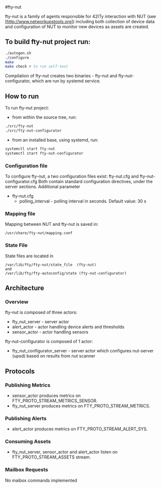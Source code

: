 #fty-nut

fty-nut is a family of agents responsible for 42ITy interaction with NUT (see
[http://www.networkupstools.org]) including both collection of device data
and configuration of NUT to monitor new devices as assets are created.

## To build fty-nut project run:

```bash
./autogen.sh
./configure
make
make check # to run self-test
```
Compilation of fty-nut creates two binaries - fty-nut and fty-nut-configurator, which are run by systemd service.

## How to run

To run fty-nut project:

* from within the source tree, run:

```bash
./src/fty-nut
./src/fty-nut-configurator
```

* from an installed base, using systemd, run:

```bash
systemctl start fty-nut
systemctl start fty-nut-configurator
```

### Configuration file

To configure fty-nut, a two configuration files exist: fty-nut.cfg and fty-nut-configurator.cfg
Both contain standard configuration directives, under the server sections. Additional parameter

* fty-nut.cfg
  * polling_interval - polling interval in seconds. Default value: 30 s

### Mapping file
Mapping between NUT and fty-nut is saved in:

```
/usr/share/fty-nut/mapping.conf
```

### State File
State files are located in

```
/var/lib/fty/fty-nut/state_file  (fty-nut)
and
/var/lib/fty/fty-autoconfig/state (fty-nut-configurator)

```

## Architecture

### Overview

fty-nut is composed of three actors:

* fty_nut_server - server actor
* alert_actor - actor handling device alerts and thresholds
* sensor_actor - actor handling sensors

fty-nut-configurator is composed of 1 actor:

* fty_nut_configurator_server - server actor which configures nut-server (upsd) based on results from nut scanner

## Protocols

### Publishing Metrics

* sensor_actor produces metrics on FTY_PROTO_STREAM_METRICS_SENSOR.
* fty_nut_server produces metrics on FTY_PROTO_STREAM_METRICS.


### Publishing Alerts

* alert_actor produces metrics on FTY_PROTO_STREAM_ALERT_SYS.

### Consuming Assets

* fty_nut_server, sensor_actor and alert_actor listen on FTY_PROTO_STREAM_ASSETS stream.

### Mailbox Requests
No maibox commands implemented
